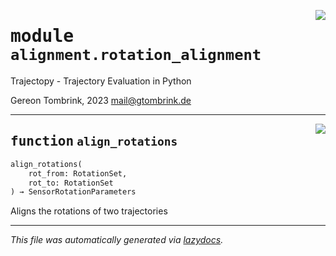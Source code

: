 <!-- markdownlint-disable -->

<a href="..\trajectopy_core\alignment\rotation_alignment.py#L0"><img align="right" style="float:right;" src="https://img.shields.io/badge/-source-cccccc?style=flat-square"></a>

# <kbd>module</kbd> `alignment.rotation_alignment`
Trajectopy - Trajectory Evaluation in Python 

Gereon Tombrink, 2023 mail@gtombrink.de 


---

<a href="..\trajectopy_core\alignment\rotation_alignment.py#L14"><img align="right" style="float:right;" src="https://img.shields.io/badge/-source-cccccc?style=flat-square"></a>

## <kbd>function</kbd> `align_rotations`

```python
align_rotations(
    rot_from: RotationSet,
    rot_to: RotationSet
) → SensorRotationParameters
```

Aligns the rotations of two trajectories 




---

_This file was automatically generated via [lazydocs](https://github.com/ml-tooling/lazydocs)._
